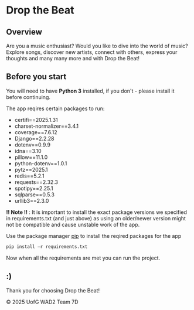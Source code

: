 # Drop the Beat

## Overview

Are you a music enthusiast? Would you like to dive into the world of music? Explore songs, discover new artists,
connect with others, express your thoughts and many many more and with Drop the Beat!


## Before you start

You will need to have **Python 3** installed, if you don't - please install it before continuing.

The app reqires certain packages to run:
- certifi==2025.1.31
- charset-normalizer==3.4.1
- coverage==7.6.12
- Django==2.2.28
- dotenv==0.9.9
- idna==3.10
- pillow==11.1.0
- python-dotenv==1.0.1
- pytz==2025.1
- redis==5.2.1
- requests==2.32.3
- spotipy==2.25.1
- sqlparse==0.5.3
- urllib3==2.3.0

**!! Note !!** : It is important to install the exact package versions we specified in requirements.txt (and
just above) as using an older/newer version might not be compatible and cause unstable work of the app.


Use the package manager [pip](https://pip.pypa.io/en/stable/) to install the reqired packages for the app

```bash
pip install –r requirements.txt
```

Now when all the requirements are met you can run the project.





## :)

Thank you for choosing Drop the Beat!


© 2025 UofG WAD2 Team 7D